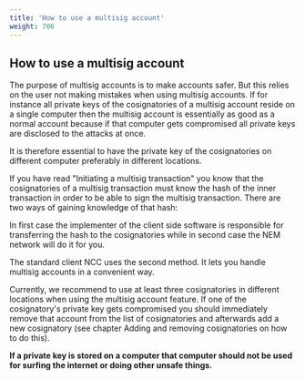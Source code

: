 ```yaml
---
title: 'How to use a multisig account'
weight: 706
---
```


 
## How to use a multisig account 
The purpose of multisig accounts is to make accounts safer. But this relies on the user not making mistakes when using multisig accounts. If for instance all private keys of the cosignatories of a multisig account reside on a single computer then the multisig account is essentially as good as a normal account because if that computer gets compromised all private keys are disclosed to the attacks at once.

 
It is therefore essential to have the private key of the cosignatories on different computer preferably in different locations.

 
If you have read "Initiating a multisig transaction" you know that the cosignatories of a multisig transaction must know the hash of the inner transaction in order to be able to sign the multisig transaction. There are two ways of gaining knowledge of that hash:

 
In first case the implementer of the client side software is responsible for transferring the hash to the cosignatories while in second case the NEM network will do it for you.

 
The standard client NCC uses the second method. It lets you handle multisig accounts in a convenient way.

 
 Currently, we recommend to use at least three cosignatories in different locations when using the multisig account feature. If one of the cosignatory's private key gets compromised you should immediately remove that account from the list of cosignatories and afterwards add a new cosignatory (see chapter Adding and removing cosignatories on how to do this).

 
**If a private key is stored on a computer that computer should not be used for surfing the internet or doing other unsafe things.**

 
